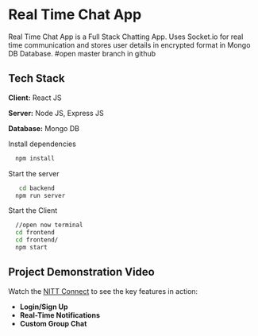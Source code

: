 # Real Time Chat App

Real Time Chat App is a Full Stack Chatting App.
Uses Socket.io for real time communication and stores user details in encrypted format in Mongo DB Database.
#open master branch in github


## Tech Stack

**Client:** React JS

**Server:** Node JS, Express JS

**Database:** Mongo DB
  

Install dependencies

```bash
  npm install
```



Start the server

```bash
   cd backend
  npm run server
```
Start the Client

```bash
  //open now terminal
  cd frontend
  cd frontend/
  npm start
```

## Project Demonstration Video

Watch the [NITT Connect](https://github.com/046kanahiya/NITT-Real-Time-Chat-App/blob/master/NITT%20Connect.mp4) to see the key features in action:
- **Login/Sign Up**
- **Real-Time Notifications**
- **Custom Group Chat**
